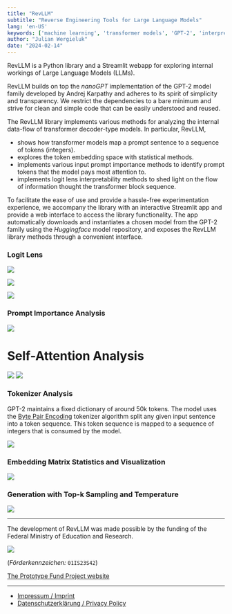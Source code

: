 ```yaml
---
title: "RevLLM"
subtitle: "Reverse Engineering Tools for Large Language Models"
lang: 'en-US'
keywords: ['machine learning', 'transformer models', 'GPT-2', 'interpretability', 'reverse engineering']
author: "Julian Wergieluk"
date: "2024-02-14"
---
```


RevLLM is a Python library and a Streamlit webapp for exploring internal workings of Large Language Models (LLMs).

RevLLM builds on top the _nanoGPT_ implementation of the GPT-2 model family developed by Andrej Karpathy
and adheres to its spirit of simplicity and transparency. We restrict the dependencies to a 
bare minimum and strive for clean and simple code that can be easily understood and reused.  

The RevLLM library implements various methods for analyzing the internal data-flow
of transformer decoder-type models. In particular, RevLLM,

* shows how transformer models map a prompt sentence to a sequence of tokens (integers). 
* explores the token embedding space with statistical methods.
* implements various input prompt importance methods to identify prompt tokens that the model pays most attention to.
* implements logit lens interpretability methods to shed light on the flow of information thought the transformer block sequence.

To facilitate the ease of use and provide a hassle-free experimentation experience, we accompany 
the library with an interactive Streamlit app and provide a web interface to access the library functionality.
The app automatically downloads and instantiates a chosen model from the GPT-2 family using the _Huggingface_ model 
repository, and exposes the RevLLM library methods through a convenient interface.

### Logit Lens

![](logit-lens-1.png)

![](logit-lens-2.png)

![](logit-lens-3.png)

### Prompt Importance Analysis

![](prompt-importance-analysis.png)

# Self-Attention Analysis

![](multihead-self-attention-1.png)
![](multihead-self-attention-2.png)

### Tokenizer Analysis

GPT-2 maintains a fixed dictionary of around 50k tokens. The model uses the 
[Byte Pair Encoding](https://en.wikipedia.org/wiki/Byte_pair_encoding) 
tokenizer algorithm split any given input sentence into a token sequence. This token sequence is mapped to a 
sequence of integers that is consumed by the model.

![](tokenizer-analysis.png)

### Embedding Matrix Statistics and Visualization

![](embedding-matrix-insights.png)

### Generation with Top-k Sampling and Temperature

![](prompt-completition.png)

---

The development of RevLLM was made possible by the funding of the Federal Ministry of Education and Research. 

![](sponsored_by_the_federal_ministry_of_education_and_research.jpg)

(*Förderkennzeichen:* `01IS23S42`)

[The Prototype Fund Project website](https://prototypefund.de/project/reverse-engineering-werkzeuge-fuer-sprachmodelle/)


--- 

* [Impressum / Imprint](imprint.html)
* [Datenschutzerklärung / Privacy Policy](privacy.html)
